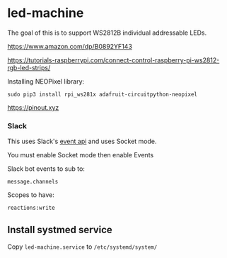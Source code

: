 # led-machine
The goal of this is to support WS2812B individual addressable LEDs.

https://www.amazon.com/dp/B0892YF143

https://tutorials-raspberrypi.com/connect-control-raspberry-pi-ws2812-rgb-led-strips/

Installing NEOPixel library:
```shell
sudo pip3 install rpi_ws281x adafruit-circuitpython-neopixel
```

https://pinout.xyz

### Slack
This uses Slack's [event api](https://api.slack.com/apis/connections/events-api#subscriptions) and uses Socket mode.

You must enable Socket mode then enable Events

Slack bot events to sub to:
```
message.channels
```

Scopes to have:
```
reactions:write
```

## Install systmed service
Copy `led-machine.service` to `/etc/systemd/system/`
